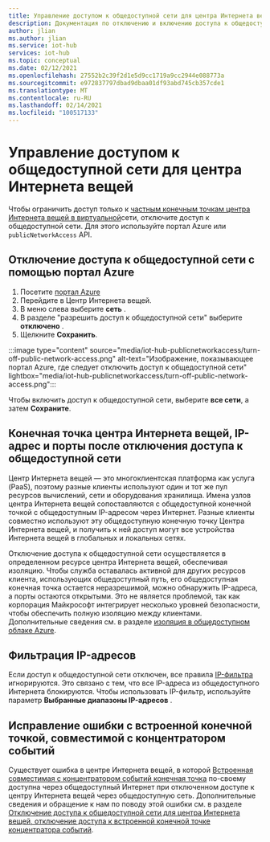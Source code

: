 ```yaml
---
title: Управление доступом к общедоступной сети для центра Интернета вещей Azure
description: Документация по отключению и включению доступа к общедоступной сети для центра Интернета вещей
author: jlian
ms.author: jlian
ms.service: iot-hub
services: iot-hub
ms.topic: conceptual
ms.date: 02/12/2021
ms.openlocfilehash: 27552b2c39f2d1e5d9cc1719a9cc2944e088773a
ms.sourcegitcommit: e972837797dbad9dbaa01df93abd745cb357cde1
ms.translationtype: MT
ms.contentlocale: ru-RU
ms.lasthandoff: 02/14/2021
ms.locfileid: "100517133"
---
```

# <a name="managing-public-network-access-for-your-iot-hub"></a>Управление доступом к общедоступной сети для центра Интернета вещей

Чтобы ограничить доступ только к [частным конечным точкам центра Интернета вещей в виртуальной](virtual-network-support.md)сети, отключите доступ к общедоступной сети. Для этого используйте портал Azure или `publicNetworkAccess` API. 

## <a name="turn-off-public-network-access-using-azure-portal"></a>Отключение доступа к общедоступной сети с помощью портал Azure

1. Посетите [портал Azure](https://portal.azure.com)
2. Перейдите в Центр Интернета вещей.
3. В меню слева выберите **сеть** .
4. В разделе "разрешить доступ к общедоступной сети" выберите **отключено** .
5. Щелкните **Сохранить**.

:::image type="content" source="media/iot-hub-publicnetworkaccess/turn-off-public-network-access.png" alt-text="Изображение, показывающее портал Azure, где следует отключить доступ к общедоступной сети" lightbox="media/iot-hub-publicnetworkaccess/turn-off-public-network-access.png":::

Чтобы включить доступ к общедоступной сети, выберите **все сети**, а затем **Сохраните**.

## <a name="iot-hub-endpoint-ip-address-and-ports-after-disabling-public-network-access"></a>Конечная точка центра Интернета вещей, IP-адрес и порты после отключения доступа к общедоступной сети

Центр Интернета вещей — это многоклиентская платформа как услуга (PaaS), поэтому разные клиенты используют один и тот же пул ресурсов вычислений, сети и оборудования хранилища. Имена узлов центра Интернета вещей сопоставляются с общедоступной конечной точкой с общедоступным IP-адресом через Интернет. Разные клиенты совместно используют эту общедоступную конечную точку Центра Интернета вещей, и получить к ней доступ могут все устройства Интернета вещей в глобальных и локальных сетях. 

Отключение доступа к общедоступной сети осуществляется в определенном ресурсе центра Интернета вещей, обеспечивая изоляцию. Чтобы служба оставалась активной для других ресурсов клиента, использующих общедоступный путь, его общедоступная конечная точка остается неразрешимой, можно обнаружить IP-адреса, а порты остаются открытыми. Это не является проблемой, так как корпорация Майкрософт интегрирует несколько уровней безопасности, чтобы обеспечить полную изоляцию между клиентами. Дополнительные сведения см. в разделе [изоляция в общедоступном облаке Azure](../security/fundamentals/isolation-choices.md#tenant-level-isolation).

## <a name="ip-filter"></a>Фильтрация IP-адресов 

Если доступ к общедоступной сети отключен, все правила [IP-фильтра](iot-hub-ip-filtering.md) игнорируются. Это связано с тем, что все IP-адреса из общедоступного Интернета блокируются. Чтобы использовать IP-фильтр, используйте параметр **Выбранные диапазоны IP-адресов** .

## <a name="bug-fix-with-built-in-event-hub-compatible-endpoint"></a>Исправление ошибки с встроенной конечной точкой, совместимой с концентратором событий

Существует ошибка в центре Интернета вещей, в которой [Встроенная совместимая с концентратором событий конечная точка](iot-hub-devguide-messages-read-builtin.md) по-своему доступна через общедоступный Интернет при отключенном доступе к центру Интернета вещей через общедоступную сеть. Дополнительные сведения и обращение к нам по поводу этой ошибки см. в разделе [Отключение доступа к общедоступной сети для центра Интернета вещей, отключение доступа к встроенной конечной точке концентратора событий](https://azure.microsoft.com/updates/iot-hub-public-network-access-bug-fix).
